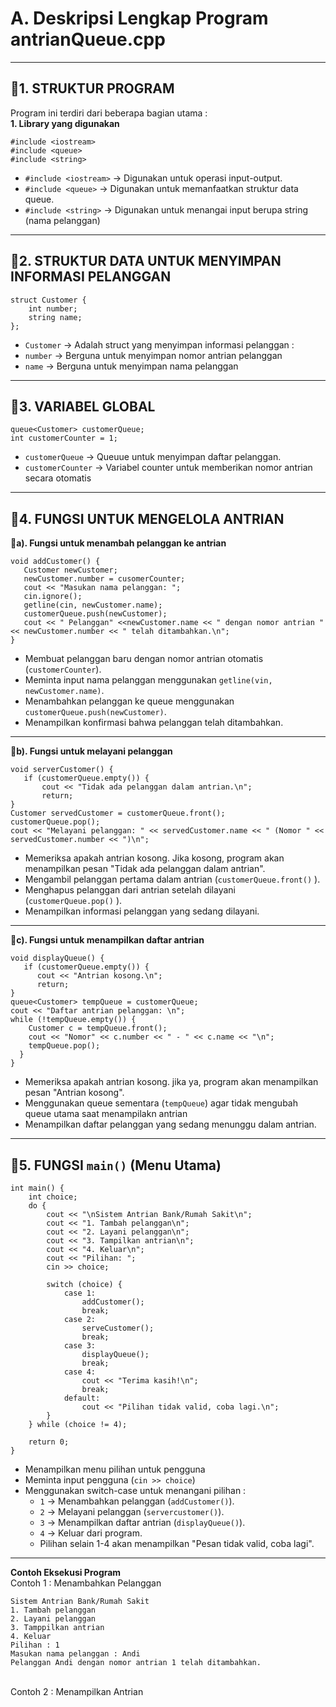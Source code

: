 # A. Deskripsi Lengkap Program antrianQueue.cpp
---
## 📌1. STRUKTUR PROGRAM
Program ini terdiri dari beberapa bagian utama :
<br>**1. Library yang digunakan**
```
#include <iostream>
#include <queue>
#include <string>
```
* `#include <iostream>` &rarr; Digunakan untuk operasi input-output.
* `#include <queue>` &rarr; Digunakan untuk memanfaatkan struktur data queue.
* `#include <string>` &rarr; Digunakan untuk menangai input berupa string (nama pelanggan)
---
## 📌2. STRUKTUR DATA UNTUK MENYIMPAN INFORMASI PELANGGAN
```
struct Customer {
    int number;
    string name;
};
```
* `Customer` &rarr; Adalah struct yang menyimpan informasi pelanggan :
* `number` &rarr; Berguna untuk menyimpan nomor antrian pelanggan
* `name` &rarr; Berguna untuk menyimpan nama pelanggan
---
## 📌3. VARIABEL GLOBAL
```
queue<Customer> customerQueue;
int customerCounter = 1;
```
* `customerQueue` &rarr; Queuue untuk menyimpan daftar pelanggan.
* `customerCounter` &rarr; Variabel counter untuk memberikan nomor antrian secara otomatis
--- 
## 📌4. FUNGSI UNTUK MENGELOLA ANTRIAN
**🔷a). Fungsi untuk menambah pelanggan ke antrian**
```
void addCustomer() {
   Customer newCustomer;
   newCustomer.number = cusomerCounter;
   cout << "Masukan nama pelanggan: ";
   cin.ignore();
   getline(cin, newCustomer.name);
   customerQueue.push(newCustomer);
   cout << " Pelanggan" <<newCustomer.name << " dengan nomor antrian " << newCustomer.number << " telah ditambahkan.\n";
}
```
* Membuat pelanggan baru dengan nomor antrian otomatis (`customerCounter`).
* Meminta input nama pelanggan menggunakan `getline(vin, newCustomer.name)`.
* Menambahkan pelanggan ke queue menggunakan `customerQueue.push(newCustomer)`.
* Menampilkan konfirmasi bahwa pelanggan telah ditambahkan.
--- 
**🔷b). Fungsi untuk melayani pelanggan**
```
void serverCustomer() {
   if (customerQueue.empty()) {
       cout << "Tidak ada pelanggan dalam antrian.\n";
       return;
}
Customer servedCustomer = customerQueue.front();
customerQueue.pop();
cout << "Melayani pelanggan: " << servedCustomer.name << " (Nomor " << servedCustomer.number << ")\n";
```
* Memeriksa apakah antrian kosong. Jika kosong, program akan menampilkan pesan "Tidak ada pelanggan dalam antrian".
* Mengambil pelanggan pertama dalam antrian (`customerQueue.front()` ).
* Menghapus pelanggan dari antrian setelah dilayani (`customerQueue.pop()` ).
* Menampilkan informasi pelanggan yang sedang dilayani.
--- 
**🔷c). Fungsi untuk menampilkan daftar antrian**
```
void displayQueue() {
   if (customerQueue.empty()) {
      cout << "Antrian kosong.\n";
      return;
} 
queue<Customer> tempQueue = customerQueue;
cout << "Daftar antrian pelanggan: \n";
while (!tempQueue.empty()) {
    Customer c = tempQueue.front();
    cout << "Nomor" << c.number << " - " << c.name << "\n";
    tempQueue.pop();
  }
}
```
* Memeriksa apakah antrian kosong. jika ya, program akan menampilkan pesan "Antrian kosong".
* Menggunakan queue sementara (`tempQueue`) agar tidak mengubah queue utama saat menampilakn antrian
* Menampilkan daftar pelanggan yang sedang menunggu dalam antrian.
--- 
## 📌5. FUNGSI `main()` (Menu Utama) 
```
int main() {
    int choice;
    do {
        cout << "\nSistem Antrian Bank/Rumah Sakit\n";
        cout << "1. Tambah pelanggan\n";
        cout << "2. Layani pelanggan\n";
        cout << "3. Tampilkan antrian\n";
        cout << "4. Keluar\n";
        cout << "Pilihan: ";
        cin >> choice;
        
        switch (choice) {
            case 1:
                addCustomer();
                break;
            case 2:
                serveCustomer();
                break;
            case 3:
                displayQueue();
                break;
            case 4:
                cout << "Terima kasih!\n";
                break;
            default:
                cout << "Pilihan tidak valid, coba lagi.\n";
        }
    } while (choice != 4);
    
    return 0;
}
```
* Menampilkan menu pilihan untuk pengguna
* Meminta input pengguna (`cin >> choice`)
* Menggunakan switch-case untuk menangani pilihan :
  * `1` &rarr; Menambahkan pelanggan (`addCustomer()`).
  * `2` &rarr; Melayani pelanggan (`servercustomer()`).
  * `3` &rarr; Menampilkan daftar antrian (`displayQueue()`).
  * `4` &rarr; Keluar dari program.
  * Pilihan selain 1-4 akan menampilkan "Pesan tidak valid, coba lagi".
--- 
**Contoh Eksekusi Program**
<br>Contoh 1 : Menambahkan Pelanggan
```
Sistem Antrian Bank/Rumah Sakit
1. Tambah pelanggan
2. Layani pelanggan
3. Tamppilkan antrian
4. Keluar
Pilihan : 1
Masukan nama pelanggan : Andi
Pelanggan Andi dengan nomor antrian 1 telah ditambahkan.
```
<br>Contoh 2 : Menampilkan Antrian<br />






